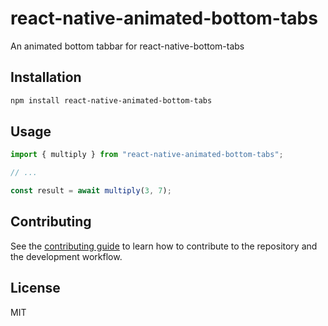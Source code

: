 # react-native-animated-bottom-tabs

An animated bottom tabbar for react-native-bottom-tabs

## Installation

```sh
npm install react-native-animated-bottom-tabs
```

## Usage

```js
import { multiply } from "react-native-animated-bottom-tabs";

// ...

const result = await multiply(3, 7);
```

## Contributing

See the [contributing guide](CONTRIBUTING.md) to learn how to contribute to the repository and the development workflow.

## License

MIT

